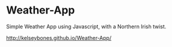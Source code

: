 # Weather-App
Simple Weather App using Javascript, with a Northern Irish twist.

http://kelseybones.github.io/Weather-App/
